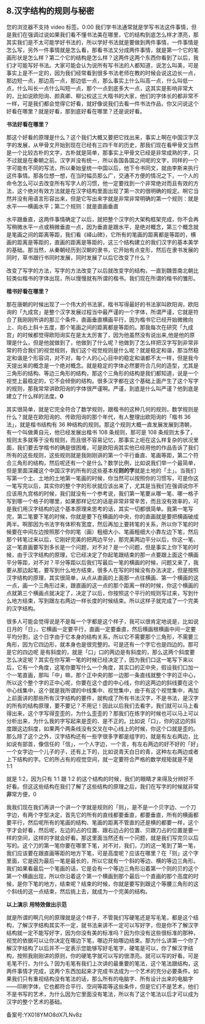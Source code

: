 ## 8.汉字结构的规则与秘密
  



您的浏览器不支持 video 标签。0:00
我们学书法通常就是学写书法这件事情，但是我们在强调过说如果我们看不懂书法美在哪里，它的结构到底怎么样才漂亮，那其实我们是不太可能学好书法的，所以学好书法就是要做到两件事情，一件事情是怎么写，另外一件事情就是怎么看，那看书法又分成两件事情，就是第一个它的笔画形状是怎么样？第二个它的结构是怎么样？这两件这两个东西你看到了以后，我们才可能写好书法。大家可能会认为说所有写书法的人都知道，说怎么叫美，可是事实上是不一定的，因为我们经常看到很多书法老师在教的时候会说这边长一点，那边短一点，那边高一点，那边低一点，那么事实上什么叫高一点，什么叫低一点，什么叫长一点什么叫短一点，那个一点到底多大一点，这其实是影响非常大的，比如说欧阳询、颜真卿、柳公权这三大楷书的大家，他们的字体长的都非常不一样，可是我们都会觉得它好看，就好像说我们去看一件书法作品，你又问说这个好看在哪里？就是好看，那到底好看在哪里？还是说好看。


**书法好看在哪里？**


那这个好看的原理是什么？这个我们大概又要把它找出来，事实上啊在中国汉字汉字的发展，从甲骨文开始到现在已经有三四千年的历史，那我们现在看甲骨文当然是一个比较古朴的文字，古朴就是简单，那事实上甲骨文已经是非常成熟的字，只不过就是在秦朝之前。汉字并没有统一，所以各国各国之间呢的文字，同样的一个字可能有不同的写法，所以秦始皇统一中国以后，他下令书同文，就由李斯来执行这件事情。那各位想一想，在当时幅员那么广，交通不方便的情况之下，一个人的命令怎么可以去改变所有写字人的习惯，他一定要找到一个非常绝对而且有效的方法，这个绝对有效方法就是在汉字结构里面出现了第一次的很明确的规定。啊它当然并没有用语言形容出来，但是它写出来字就是非常非常明确的第一个规则：就是水平——横画水平；第二个规则：就是直画垂直


水平跟垂直，这两件事情确定了以后，就把整个汉字的大架构框架完成，你不会再写稍微水平一点或稍微垂直一点，因为垂直是跟水平，是绝对概念，第三个概念就是笔画之间的距离等距，我们看《峄山碑》，它所有的笔画的距离都是等距的，横画的距离是等距的，直画的距离是等距的，这三个结构建立的我们汉字的基本美学的基础。那当然，从秦朝经历到汉朝的隶书，它开始有点变形，然后在隶书发展的同时，草书跟行书同时发展，同时发展了以后它改变了什么？


改变了写字的方法，写字的方法改变了以后就改变字的结构，一直到魏晋南北朝比较类似楷书的字体出现，所以慢慢就有所谓的楷书。我们现在所谓的楷书的雏形。


**楷书好看在哪里？**


那在唐朝的时候出现了一个伟大的书法家，楷书写得最好的书法家叫欧阳询，欧阳询的「九成宫」是整个汉字发展过程当中最严谨的一个字体，所谓严谨，它就是符合了我刚刚所讲的那三个条件，直画垂直横画平行，因为楷书它已经开始微微向上、向右上斜十五度，那个笔画之间的距离都是等距的。那我每次在研究「九成宫」的时候都觉得欧阳询实在是太太厉害了，因为他虽然没有说出来,他是他的原理是什么，但是他就做到了，他做到了什么呢？他做到了怎么样把汉字写到非常非常的符合我们的视觉规则，我们这个视觉规则是什么呢？就是稳定和谐，那当然稳定和谐是个形容词，对不对，每个人的心心目中的稳定和谐都不太一样，但是我今天提出来的概念是一个绝对概念。就是稳定的字体必然要符合几何的造型，尤其是三角形的结构、等边三角形的结构，那这个三角形的结构是我们都知道，说是一个视觉上最稳定的，它不会倾倒的结构。很多汉字都在这个基础上面产生了这个写字的规则，那我常常讲欧阳询的字体很严谨啊。严谨，到底是什么叫严谨？他到底是建立了什么样的法度。**0**


其实很简单，就是它完全符合了数学规则，跟楷书的这种几何的规则，数学规则是什么？就是在欧阳询的、传欧阳询的那个年代，有人整理出欧阳询的「楷书 36 法」，就是楷书结构有 36 种结构的规则。那这个规则大概一直发展发展到清朝，有一个叫做黄自元，他已经发展出楷书 108 条规则，那可是 108 条规则太多了，规则太多就等于没有规则，而且很不容易记忆，那事实上呃在这么样复杂的状况里面，我们要去学楷书的确是很困难，可是欧阳询其实他已经用他的作品告诉了我们所有的这些规则，这些规则就是我刚刚讲的第一个平行垂直、笔画等距，第二个符合三角形的结构，然后呢还有一个是什么？数学比例，比如说我们举一个最简单，但是里面深藏这个中国汉字的所有的这些基本规**则的字**就是土地的「土」。当我们写第一个土、土地的土地第一笔画的时候，你当然可以按照你的习惯写，可是你这一笔写完以后，其实你的整个字的形状就应该出来了，尤其是当我们在强调说你不应该用九宫格的时候，我们就没有一个参考说，我们第一笔要从哪一笔、哪一格子写到哪一个格子的哪里，如果那样记忆的话是非常非常辛苦，而且没有效率的，可是我们用汉字结构的这个基本原理来思考的话，其实一切都很简单。我第一笔写完，第二笔要下笔的时候，你就是要下在横画的中央，你的直画就是要把横画破成两半。啊那因为书法字有体积有宽度，然后再加上要转笔的关系，所以你下笔的时候要在中间左边按照那个你的笔（画）粗细大小、笔画粗细大小靠左边下笔，然后那个转笔过来以后，它刚好完美的把两边平分，那完美两边平分以后，你这一笔、这一笔直画要写到多长是一个问题，对不对？是一个问题，但是事实上你下笔的时候，由于汉字结构的原理，它已经决定了你起笔跟结束的那一点要跟上面这个横画平分等距，对不对？平分等距以后我们写最后一笔的横画的时候，问题又来了，我要从那边起笔，要写到什么地方结束，很多人在写的时候没有办法决定，但是按照汉字结构的原理，其实很简单，从点从直画的上面那一点往横画、第一个横画的这一点，画一个三角形过来，跟直画的这一点的那个距离一样的时候，你这个横画的点就第三个横画点就决定了，决定了以后，你按照这个平行的规则写过来，写到什么地方结束，写到跟左右两边一样长度的时候结束。所以这样子就完成了一个完美的汉字结构。


很多人可能会觉得说是不是每一个字都是这个样子，我可以很肯定地说是，比如说日月的「日」，它横画一定要平行，直画一定要垂直，然后横画根横画中间一定要平均分割，这个日字由于它本身的结构关系，所以它不需要那个三角形，不需要三角形，因为它四边形，就本身也是很完整的。可是还有一个字它也是四边的。那可是它的四边呢 是有斜度的，就是「口」口的两边是有斜度的，那么这两个斜度要怎么决定呢？其实在你写第一笔的时候已经决定了，因为我们口这一笔写下来以后，它有一个角度，这笔你要写什么一个角度，其实口的正中央，假设我们口加一个一笔直画，那叫「中」嘛，那个正中央的那一边那一条直线就整个字的正中心，所以这个整个字的正中心呢，你要在这个虚的中心线，你的这两边的斜线要在这个中心线集中，这个就是我所谓的中线集中、视觉集中，由于有这个视觉集中，再加上前面讲的那些所有汉字结构的要件，就构成了所有书法汉字，不是书法，是汉字的所有的结构原理，要不要记？不用记！因此以后我们去看字，我们就可以马上看得出来，这个字写得歪歪的，为什么歪歪的？那我们在练字的时候也可以马上可以分析出来，为什么我的字写起来是歪的、是不正的。比如说「口」，你的这边的斜度跟这边斜度，如果两个两条线没有交叉在中心线上的时候，你这个口就是歪的。那么除了这个之外，汉字结构还有一些字很多字都是组字的，就是有左右两边，比如说有部首，像信任的「信」，一个人字边，一个言，有左右两边的好不好的「好」一个女字边一个儿子的子，还有上下的，比如说青天白日的青，这种左右两边或者上下结构的字。它的所占有的视觉空间，就一定要符合严格的数学规矩就是不是 1:1


就是 1:2，因为只有 1:1 跟 1:2 的这个结构的时候，我们的眼睛才来得及分辨好不好看。但这这些结构在我们了解了这些结构的原理之后，我们在写字的时候就非常**非**常方便，0


我我们现在我们再讲一个讲一个字就是规则的「则」，是不是一个贝字边、一个刀字边，有两个字型决定，首先它的所有的直线都要垂直，都要垂直，所有的横画都要平行，然后呢所有的笔画的结构、笔画的距离不管直的还是横的都要一样，这个字才会好看，然后呢，左边的占的位置、跟右边占的位置、贝跟刀占的位置是要一样的空间，这样的字就会好看。那这里面当然还有一个问题，就是我们写完贝以后写的。这个刀的第一笔你要在哪里下笔，对不对，我们，刀的这一笔到了第一笔，我们应该要在跟直画等距的地方下笔，可是高度呢？应该在哪里？在「则」这个字里面，它是因为最后一笔是最长的，所以它就有一个斜的等边、横的等边三角形。我们如果看最后一个笔画的话，它是会有一个等边三角形沿着第一个则的贝的这个第一个横画出现，所以你沿着这个第一个横画到那个最后一个直画的那个高度的时候，是你下笔的地方，结束呢？结束的时候，你就是要写到跟这个等腰三角形的这个斜线的这一点结束，然后挑上去，就成为一个完美的结构。


**以上演示** **用特效做出示范**


就是所谓的啊几何的原理就是这个样子，不管我们写硬笔还是写毛笔，都是这个结构，了解汉字结构其实不一定，就书法来讲不一定可以写好字，但是你不了解汉字结构就一定不能写好字，因为你没有美的标准吗？因为你没有这些很标准的那种，视觉的依据可以让你决定在哪边下笔，哪边开始哪边结束。那为什么讲第一个你了解汉字结构了以后并不一定表示您能够写好毛笔字，硬笔是可以，你了解汉字结构，按照我刚刚讲的原则，你的硬笔字就可以写的很漂亮。就可以写的好看。可是毛笔不行，为什么？因为毛笔有我们上次讲的最重要的笔法，这个笔法跟结构，这两件事情才完成，这两个东西加起来才完成书法成为一个艺术的充分必要条件。如果我们只有重视结构没有笔法的话，那么所有的电脑字、所有设计出来的电脑字——印刷字体，它也都符合平行、空间等距等这些条件，但是它们不是艺术，他们不是书写的艺术，为什么因为它里面没有笔法，所以有了这个笔法以后才可以成为汉字的整个艺术的基础。


备案号:YX018YMO8dX7LNv8z

